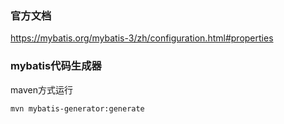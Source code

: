 ### 官方文档
https://mybatis.org/mybatis-3/zh/configuration.html#properties

### mybatis代码生成器
maven方式运行
```bash
mvn mybatis-generator:generate
```

